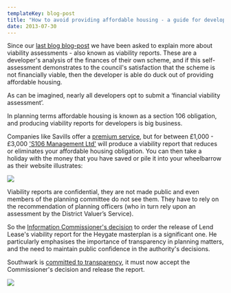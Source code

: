 ```yaml
---
templateKey: blog-post
title: "How to avoid providing affordable housing - a guide for developers"
date: 2013-07-30
---
```

Since our [last blog blog-post](/2013-07-24-heygate-figures-must-b-be-revealed-information-commissioner/) we have been asked to explain more about viability assessments - also known as viability reports. These are a developer's analysis of the finances of their own scheme, and if this self-assessment demonstrates to the council's satisfaction that the scheme is not financially viable, then the developer is able do duck out of providing affordable housing. 


As can be imagined, nearly all developers opt to submit a ‘financial viability assessment’.  

In planning terms affordable housing is known as a section 106 obligation, and producing viability reports for developers is big business.


Companies like Savills offer a [premium service](http://www.savills.co.uk/services/planning-and-development/planning.aspx), but for between £1,000 - £3,000 ['S106 Management Ltd'](http://www.s106management.co.uk/) will produce a viability report that reduces or eliminates your affordable housing obligation. You can then take a holiday with the money that you have saved or pile it into your wheelbarrow as their website illustrates:

![](http://crappistmartin.github.io/images/s106management2.jpg)

Viability reports are confidential, they are not made public and even members of the planning committee do not see them. They have to rely on the recommendation of planning officers (who in turn rely upon an assessment by the District Valuer’s Service).

So the [Information Commissioner's decision](http://betterelephant.github.io/images/HeygateFOICommissionersReport.pdf) to order the release of Lend Lease's viability report for the Heygate masterplan is a significant one. He particularly emphasises the importance of transparency in planning matters, and the need to maintain public confidence in the authority's decisions. 

Southwark is [committed to transparency](http://www.youtube.com/watch?v=sbSCIuaLFQ4&feature=share&list=UU1yTdlADczSqDS-DsEliI8A), it must now accept the Commissioner's decision and release the report. 


![](http://crappistmartin.github.io/images/s106management.jpg)





 

